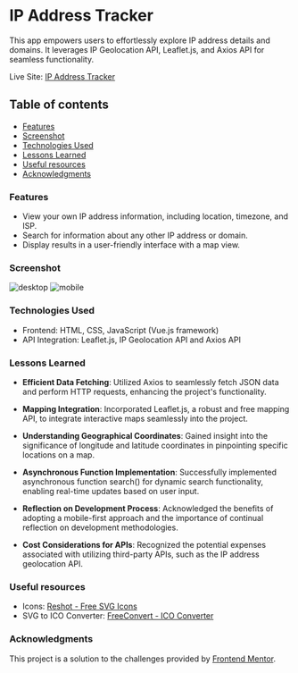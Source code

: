 # IP Address Tracker

This app empowers users to effortlessly explore IP address details and domains. It leverages IP Geolocation API, Leaflet.js, and Axios API for seamless functionality.

Live Site: [IP Address Tracker](https://isushmoy.github.io/ip-address-tracker/)

## Table of contents

- [Features](#features)
- [Screenshot](#screenshot)
- [Technologies Used](#technologies-used)
- [Lessons Learned](#lessons-learned)
- [Useful resources](#useful-resources)
- [Acknowledgments](#acknowledgments)

### Features

- View your own IP address information, including location, timezone, and ISP.
- Search for information about any other IP address or domain.
- Display results in a user-friendly interface with a map view.

### Screenshot

![desktop](./images/screenshot-desktop.png)
![mobile](./images/screenshot-mobile.png)

### Technologies Used

- Frontend: HTML, CSS, JavaScript (Vue.js framework)
- API Integration: Leaflet.js, IP Geolocation API and Axios API
  
### Lessons Learned

- **Efficient Data Fetching**: Utilized Axios to seamlessly fetch JSON data and perform HTTP requests, enhancing the project's functionality.

- **Mapping Integration**: Incorporated Leaflet.js, a robust and free mapping API, to integrate interactive maps seamlessly into the project.

- **Understanding Geographical Coordinates**: Gained insight into the significance of longitude and latitude coordinates in pinpointing specific locations on a map.

- **Asynchronous Function Implementation**: Successfully implemented asynchronous function search() for dynamic search functionality, enabling real-time updates based on user input.

- **Reflection on Development Process**: Acknowledged the benefits of adopting a mobile-first approach and the importance of continual reflection on development methodologies.

- **Cost Considerations for APIs**: Recognized the potential expenses associated with utilizing third-party APIs, such as the IP address geolocation API.

### Useful resources

- Icons: [Reshot - Free SVG Icons](https://www.reshot.com/)
- SVG to ICO Converter: [FreeConvert - ICO Converter](https://www.freeconvert.com/ico-converter)

### Acknowledgments

This project is a solution to the challenges provided by [Frontend Mentor](https://www.frontendmentor.io/solutions/ip-address-tracker-vuejs-leafletjs-and-axios-YBwPaYYv5s).
